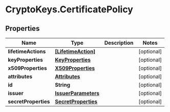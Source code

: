 # CryptoKeys.CertificatePolicy

## Properties
Name | Type | Description | Notes
------------ | ------------- | ------------- | -------------
**lifetimeActions** | [**[LifetimeAction]**](LifetimeAction.md) |  | [optional] 
**keyProperties** | [**KeyProperties**](KeyProperties.md) |  | [optional] 
**x509Properties** | [**X509Properties**](X509Properties.md) |  | [optional] 
**attributes** | [**Attributes**](Attributes.md) |  | [optional] 
**id** | **String** |  | [optional] 
**issuer** | [**IssuerParameters**](IssuerParameters.md) |  | [optional] 
**secretProperties** | [**SecretProperties**](SecretProperties.md) |  | [optional] 


